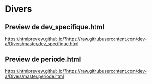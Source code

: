 # Divers
## Preview de dev_specifique.html
https://htmlpreview.github.io/?https://raw.githubusercontent.com/dev-a/Divers/master/dev_specifique.html
## Preview de periode.html
https://htmlpreview.github.io/?https://raw.githubusercontent.com/dev-a/Divers/master/periode.html
